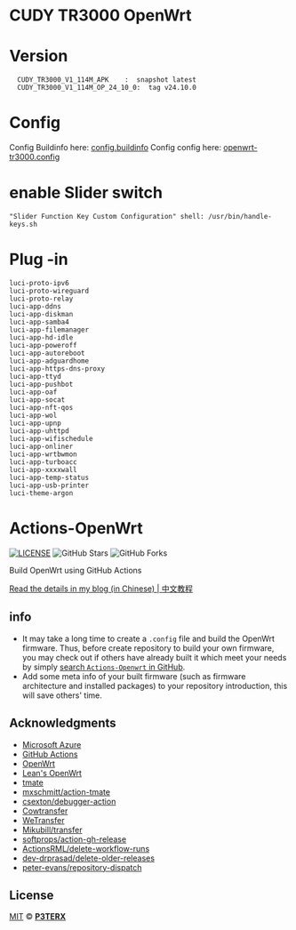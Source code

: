 # CUDY TR3000 OpenWrt

# Version 
```text
  CUDY_TR3000_V1_114M_APK    :  snapshot latest
  CUDY_TR3000_V1_114M_OP_24_10_0:  tag v24.10.0
```

# Config
Config Buildinfo here: [config.buildinfo](https://github.com/nova-boop/cudy_tr3000/releases/download/CUDY_TR3000_V1_114M_APK/config.buildinfo)
Config config here: [openwrt-tr3000.config](https://raw.githubusercontent.com/nova-boop/cudy_tr3000/refs/heads/main/OpenWrt-OPKG-TR3000.config)

# enable Slider switch
```text
"Slider Function Key Custom Configuration" shell: /usr/bin/handle-keys.sh
```

# Plug -in
```text
luci-proto-ipv6
luci-proto-wireguard
luci-proto-relay
luci-app-ddns
luci-app-diskman
luci-app-samba4
luci-app-filemanager
luci-app-hd-idle
luci-app-poweroff
luci-app-autoreboot
luci-app-adguardhome
luci-app-https-dns-proxy
luci-app-ttyd
luci-app-pushbot
luci-app-oaf
luci-app-socat
luci-app-nft-qos
luci-app-wol
luci-app-upnp
luci-app-uhttpd
luci-app-wifischedule
luci-app-onliner
luci-app-wrtbwmon
luci-app-turboacc
luci-app-xxxxwall
luci-app-temp-status
luci-app-usb-printer
luci-theme-argon
```

# Actions-OpenWrt

[![LICENSE](https://img.shields.io/github/license/mashape/apistatus.svg?style=flat-square&label=LICENSE)](https://github.com/Qs315490/RedMi-AC2100-OpenWrt/blob/master/LICENSE)
![GitHub Stars](https://img.shields.io/github/stars/Qs315490/RedMi-AC2100-OpenWrt.svg?style=flat-square&label=Stars&logo=github)
![GitHub Forks](https://img.shields.io/github/forks/Qs315490/RedMi-AC2100-OpenWrt.svg?style=flat-square&label=Forks&logo=github)

Build OpenWrt using GitHub Actions

[Read the details in my blog (in Chinese) | 中文教程](https://p3terx.com/archives/build-openwrt-with-github-actions.html)


## info

- It may take a long time to create a `.config` file and build the OpenWrt firmware. Thus, before create repository to build your own firmware, you may check out if others have already built it which meet your needs by simply [search `Actions-Openwrt` in GitHub](https://github.com/search?q=Actions-openwrt).
- Add some meta info of your built firmware (such as firmware architecture and installed packages) to your repository introduction, this will save others' time.

## Acknowledgments

- [Microsoft Azure](https://azure.microsoft.com)
- [GitHub Actions](https://github.com/features/actions)
- [OpenWrt](https://github.com/openwrt/openwrt)
- [Lean's OpenWrt](https://github.com/coolsnowwolf/lede)
- [tmate](https://github.com/tmate-io/tmate)
- [mxschmitt/action-tmate](https://github.com/mxschmitt/action-tmate)
- [csexton/debugger-action](https://github.com/csexton/debugger-action)
- [Cowtransfer](https://cowtransfer.com)
- [WeTransfer](https://wetransfer.com/)
- [Mikubill/transfer](https://github.com/Mikubill/transfer)
- [softprops/action-gh-release](https://github.com/softprops/action-gh-release)
- [ActionsRML/delete-workflow-runs](https://github.com/ActionsRML/delete-workflow-runs)
- [dev-drprasad/delete-older-releases](https://github.com/dev-drprasad/delete-older-releases)
- [peter-evans/repository-dispatch](https://github.com/peter-evans/repository-dispatch)

## License

[MIT](https://github.com/Qs315490/RedMi-AC2100-OpenWrt/blob/main/LICENSE) © [**P3TERX**](https://p3terx.com)
